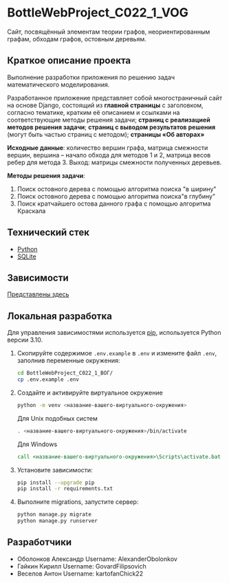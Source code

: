 # BottleWebProject_C022_1_VOG

Сайт, посвящённый элементам теории графов, неориентированным графам, обходам графов, остовным деревьям.

## Краткое описание проекта
Выполнение разработки приложения по решению задач математического моделирования.

Разработанное приложение представляет собой многостраничный сайт на основе Django, состоящий из **главной страницы** с заголовком, согласно тематике, кратким её описанием и ссылками на соответствующие методы решения задачи; **страниц с реализацией методов решения задачи**; **страниц с выводом результатов решения** (могут быть частью страниц с методом); **страницы «Об авторах»**

**Исходные данные**: количество вершин графа, матрица смежности вершин, вершина – начало обхода для методов 1 и 2, матрица весов ребер для метода 3. Выход: матрицы смежности полученных деревьев.

**Методы решения задачи**:
1) Поиск остовного дерева с помощью алгоритма поиска "в ширину"
2) Поиск остовного дерева с помощью алгоритма поиска"в глубину"
3) Поиск кратчайшего остова данного графа с помощью алгоритма Краскала

## Технический стек

- [Python](https://www.python.org)
- [SQLite](https://sqlite.org/index.html)


## Зависимости
[Представлены здесь](https://github.com/AlexanderObolonkov/BottleWebProject_C022_1_VOG/blob/main/requirements.txt)

## Локальная разработка

Для управления зависимостями используется [pip](https://pip.pypa.io/en/stable/), используется Python версии 3.10.

1) Скопируйте содержимое `.env.example` в `.env` и измените файл `.env`, заполнив переменные окружения:
    ```bash
   cd BottleWebProject_C022_1_ВОГ/
   cp .env.example .env
    ```

2) Создайте и активируйте виртуальное окружение
    ```bash
    python -m venv <название-вашего-виртуального-окружения>
    ```
   Для Unix подобных систем
   ```bash
   . <название-вашего-виртуального-окружения>/bin/activate
   ```
   Для Windows
   ```cmd
   call <название-вашего-виртуального-окружения>\Scripts\activate.bat
   ```

3) Установите зависимости:
    ```bash
    pip install --upgrade pip
    pip install -r requirements.txt
    ```

4) Выполните migrations, запустите сервер:
    ```bash
    python manage.py migrate
    python manage.py runserver
    ```   
## Разработчики
- Оболонков Александр
  Username: AlexanderObolonkov
- Гайкин Кирилл
  Username: GovardFilipsovich
- Веселов Антон
  Username: kartofanChick22
